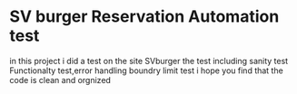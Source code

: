 
# SV burger Reservation Automation test

in this project i did a test on the site SVburger 
the test including sanity test Functionalty test,error handling boundry limit test
i hope you find that the code is clean and orgnized 

